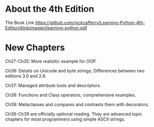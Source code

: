  # About the 4th Edition
 The Book Link
 https://github.com/nickcafferry/Learning-Python-4th-Edition/blob/master/learning-python.pdf
 # New Chapters 
 Ch27-Ch35: More realisitic example for OOP.

 Ch36: Details on Unicode and byte strings; Differences between two editions 3.0 and 2.6.
 
 Ch37: Managed attribute tools and descriptors.
 
 Ch38: Functions and Class operators, comprehensive examples.
 
 Ch39: Metaclasses and compares and contrasts them with decorators.
 
 Ch36-Ch39 are officially optional reading. They are advanced topic chapters for most programmers using simple ASCII strings.
 
 
[](https://github.com/nickcafferry/Learning-Python-4th-Edition/blob/master/Pictures/timg.jpg)
